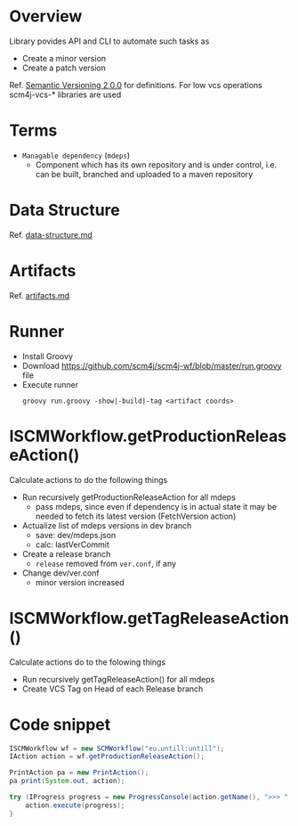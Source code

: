 # Overview

Library povides API and CLI to automate such tasks as
- Create a minor version
- Create a patch version

 Ref. [Semantic Versioning 2.0.0](http://semver.org/) for definitions.
For low vcs operations scm4j-vcs-* libraries are used

# Terms
- `Managable dependency` (`mdeps`)
  - Component which has its own repository and is under control, i.e. can be built, branched and uploaded to a maven repository
  
# Data Structure
Ref. [data-structure.md](data-structure.md)
  
# Artifacts  
Ref. [artifacts.md](artifacts.md)

# Runner
- Install Groovy
- Download https://github.com/scm4j/scm4j-wf/blob/master/run.groovy file
- Execute runner
  ```
  groovy run.groovy -show|-build|-tag <artifact coords>
  ```

# ISCMWorkflow.getProductionReleaseAction()
Calculate actions to do the following things
- Run recursively getProductionReleaseAction for all mdeps
  - pass mdeps, since even if dependency is in actual state it may be needed to fetch its latest version (FetchVersion action)
- Actualize list of mdeps versions in dev branch
  - save: dev/mdeps.json
  - calc: lastVerCommit
- Create a release branch
    - `release` removed from `ver.conf`, if any
- Change dev/ver.conf
    - minor version increased 
# ISCMWorkflow.getTagReleaseAction()
Calculate actions do to the folowing things
- Run recursively getTagReleaseAction() for all mdeps
- Create VCS Tag on Head of each Release branch
# Code snippet
```java
ISCMWorkflow wf = new SCMWorkflow("eu.untill:untill");
IAction action = wf.getProductionReleaseAction();

PrintAction pa = new PrintAction();
pa.print(System.out, action);

try (IProgress progress = new ProgressConsole(action.getName(), ">>> ", "<<< ")) {
	action.execute(progress);
}
```